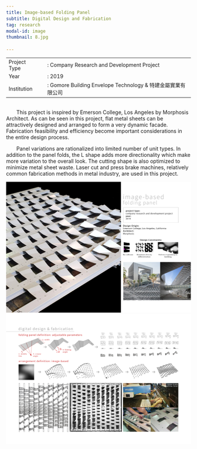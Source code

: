 ```yaml
---
title: Image-based Folding Panel
subtitle: Digital Design and Fabrication
tag: research
modal-id: image
thumbnail: 8.jpg

---
```

<table>
    <tbody>
        <tr>
            <td>
                Project Type&nbsp;&nbsp;&nbsp;
            </td>
            <td>
                : Company Research and Development Project
            </td>
        </tr>
        <tr>
            <td>
                Year
            </td>
            <td>
                : 2019
            </td>
        </tr>
        <tr>
            <td>
                Institution
            </td>
            <td>
                : Gomore Building Envelope Technology & 特建金屬實業有限公司
            </td>
        </tr>
    </tbody>
</table>
<br>
&emsp;&emsp;This project is inspired by Emerson College, Los Angeles by Morphosis Architect. As can be seen in this project, flat metal sheets can be attractively designed and arranged to form a very dynamic facade. Fabrication feasibility and efficiency become important considerations in the entire design process. 

&emsp;&emsp;Panel variations are rationalized into limited number of unit types. In addition to the panel folds, the L shape adds more directionality which make more variation to the overall look. The cutting shape is also optimized to minimize metal sheet waste. Laser cut and press brake machines, relatively common fabrication methods in metal industry, are used in this project.

<img src="images/portfolio/8/8A.jpg" class="img-responsive img-centered" alt="Image-based Folding Panel">
<img src="images/portfolio/8/8B.jpg" class="img-responsive img-centered" alt="Image-based Folding Panel">
